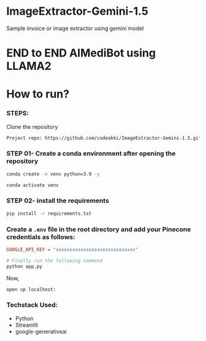 # ImageExtractor-Gemini-1.5

Sample invoice or image extractor using gemini model

# END to END AIMediBot using LLAMA2

# How to run?

### STEPS:

Clone the repository

```bash
Project repo: https://github.com/codeakki/ImageExtractor-Gemini-1.5.git
```

### STEP 01- Create a conda environment after opening the repository

```bash
conda create -n venv python=3.9 -y
```

```bash
conda activate venv
```

### STEP 02- install the requirements

```bash
pip install -r requirements.txt
```

### Create a `.env` file in the root directory and add your Pinecone credentials as follows:

```ini
GOOGLE_API_KEY = "xxxxxxxxxxxxxxxxxxxxxxxxxxxxx"
```

```bash
# Finally run the following command
python app.py
```

Now,

```bash
open up localhost:
```

### Techstack Used:

- Python
- Streamlit
- google-generativeai
